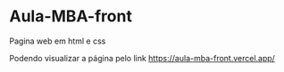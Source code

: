 # Aula-MBA-front

Pagina web em html e css

Podendo visualizar a página pelo link https://aula-mba-front.vercel.app/
